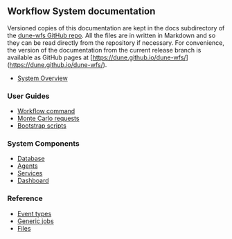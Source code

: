 ## Workflow System documentation

Versioned copies of this documentation are kept in the docs subdirectory
of the [dune-wfs GitHub repo](https://github.com/DUNE/dune-wfs/). All the
files are in written in Markdown and so they can be read directly from the 
repository
if necessary. For convenience, the version of the documentation from the 
current release branch is available as GitHub pages at 
[https://dune.github.io/dune-wfs/]
(https://dune.github.io/dune-wfs/).

- [System Overview](overview.md)

### User Guides

- [Workflow command](workflow-command.md)
- [Monte Carlo requests](monte-carlo.md)
- [Bootstrap scripts](bootstrap-scripts.md)

### System Components

- [Database](database.md)
- [Agents](agents.md)
- [Services](services.md)
- [Dashboard](dashboard.md)

### Reference 

- [Event types](event-types.md)
- [Generic jobs](generic-jobs.md)
- [Files](files.md)
